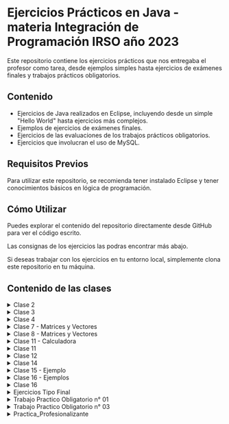 # Ejercicios Prácticos en Java - materia Integración de Programación IRSO año 2023

Este repositorio contiene los ejercicios prácticos que nos entregaba el profesor como tarea, desde ejemplos simples hasta ejercicios de exámenes finales y trabajos prácticos obligatorios. 

## Contenido

- Ejercicios de Java realizados en Eclipse, incluyendo desde un simple "Hello World" hasta ejercicios más complejos.
- Ejemplos de ejercicios de exámenes finales.
- Ejercicios de las evaluaciones de los trabajos prácticos obligatorios.
- Ejercicios que involucran el uso de MySQL.

## Requisitos Previos

Para utilizar este repositorio, se recomienda tener instalado Eclipse y tener conocimientos básicos en lógica de programación.

## Cómo Utilizar

Puedes explorar el contenido del repositorio directamente desde GitHub para ver el código escrito. 

Las consignas de los ejercicios las podras encontrar más abajo.

Si deseas trabajar con los ejercicios en tu entorno local, simplemente clona este repositorio en tu máquina.

## Contenido de las clases

<details>
<summary>Clase 2</summary>
  
### ¡Hola Mundo!

</details>
<details>
<summary>Clase 3</summary>

### Ejercicio 1: 

Desarrollar el código para lograr incrementar una variable desde el 1 hasta al 199 con lo visto en la clase anterior. Durante cada ciclo, multiplicar el valor del índice por sí mismo e imprimir el resultado total en pantalla al finalizar. Utilizar variables enteras.

### Ejercicio 2: 

Desarrollar el código para leer desde teclado tres variables del tipo flotantes, luego realizar el siguiente cálculo e imprimir el resultado por pantalla. resultado = (primeraVariable * segundaVariable) / terceraVariable

### Ejercicio 3: 

Desarrollar el código para poder leer dos String desde el teclado, concatenarlo (unirlos) y luego imprimirlo por pantalla.

</details>
<details>
<summary>Clase 4 </summary>

  ### Ejercicio 1:

Realizar un programa que lea por teclado 20 valores. Que sólo tome valores entre 2 y 97, y que si es mayor o igual de 50 los vaya sumando, y en caso que sea menor los vaya restando cargando el resultado dentro de una variable llamada “resultado”.

### Ejercicio 2:

Realiza un programa que lea de teclado valores entre 32 y 120, y los vaya sumando uno a uno dentro de la variable “sumatoria”. En el caso que sea fuera de ese rango que no realice ninguna operación. Y en caso que ingrese el valor cero “0”, debe finalizar el programa.
</details>

</details>
<details>
<summary>Clase 7 - Matrices y Vectores </summary>

### Ejercicio 1:

Realizar un programa que permita hacer nulos (cargarles valor 0) los elementos de un vector Q de enteros, con n componentes (donde n es una constante que vale 10).O sea, al hacer un barrido de lectura por un vector buscando el valor 10, el encontrarlo reemplazarlo por el valor0 (nulo).

### Ejercicio 2:

Realizar un programa que permita obtener e imprimir el resultado de la suma de los elementos de un vector Z de longitud k, donde los elementos del vector son reales (considerar k=5).

### Ejercicio 3:

Realizar un programa que permita imprimir las componentes de un vector A de longitud g cuyos elementos son caracteres. La impresión deberá indicar el índice del vector y el valor de la componente. Los índices son enteros y g=8.

### Ejercicio 4:

Realizar un programa que permita obtener el producto de dos vectores A y B componente a componente, guardando el resultado en uno nuevo.

### Ejercicio 5:

Realizar un programa que permita asignar la identidad a una matriz R de dimensiones mxm (considerar m=4). Los índices y las componentes son enteros. La matriz identidad es la que tiene valor 1 en la diagonal principal y 0 en el resto.

### Ejercicio 6:

Realizar un programa que permita obtener la suma de dos matrices X y J de dimensión axb (a=3 y b=4). Los elementos de la matriz son reales. El resultado debe ser impreso. Realizar la suma componente a componente.

</details>
<details>
<summary>Clase 8 - Matrices y Vectores</summary>

  ### Ejercicio 1:
Realizar un programa que permita leer de teclado y luego imprimir los contenidos de una variable tipo struct cuyos campos son: nombre (cadena de caracteres [10]), legajo (entero), dependencia de trabajo (entero), horas trabajadas (real). Deberán investigar cómo generar una estructura con diferentes valores aplicando POO.

### Ejercicio 2:
Realizar un programa que permita, dado un vector de estructuras / registros cuyos campos son: empresa (cadena de caracteres [30]), domicilio (cadena de caracteres [40]), código postal (cadena de caracteres [10]), localidad (cadena de caracteres [20]), país (cadena de caracteres [15]), imprimir un listado para generar el destinatario de unas cartas. El formato debe ser el correcto.

### Ejercicio 3:
Realizar un programa que permita, dado un vector A de estructuras / registros, cuyos campos son: producto (cadena de caracteres [10]), código (entero) y precio (real); obtener un nuevo vector B de estructuras / registros que contengan sólo el código y el precio del vector A. Deberán investigar cómo generar una estructura con diferentes valores aplicando POO.

### Ejercicio 4:
Dado un vector B de estructuras / registros de alumnos cuyos campos son: nombre (cadena de caracteres [10]) y nota (entero); realizar mediante un programa la impresión de los nombres de los alumnos cuyas notas superen el valor 7. Deberán investigar cómo generar una estructura con diferentes valores aplicando POO.
</details>
<details>
<summary>Clase 11 - Calculadora </summary>

  ### Ejercicio:
Les propongo desarrollar un programa que cumpla las funciones de una calculadora. O sea, al iniciar deberán preguntar qué función desean realizar (suma, resta, multiplicación, división o salir del programa); Luego deberán solicitar los valores a calcular; Y por último, devolver el resultado del cálculo aritmético. Asimismo, cada vez que se termine el cálculo deberán ir nuevamente a la primera opción de selección, cuestión que sea posible seguir realizando cálculos, o bien salir del programa.
</details>
<details>
<summary>Clase 11 </summary>

  ### Ejercicio 1:

Declara 2 variables numéricas (con el tipo valor que desees), he indica cual es mayor de los dos. Si son iguales indicarlo también. Y al ir cargando nuevos valores desde teclado se comprobará que funciona correctamente.
### Ejercicio 2:

Declara una variable del tipo String que contenga tu nombre, después muestra un mensaje de bienvenida por consola. Por ejemplo: si introduzco “Fernando”, me aparezca “Bienvenido Fernando!”.
### Ejercicio 3:
Modifica la aplicación anterior, para que nos pida el nombre que queremos introducir.


### Ejercicio 4:
Lee un número por teclado e indica si es divisible entre 2 (con resto = 0). Si no lo es, también debemos indicarlo.

### Ejercicio 5:
Investigación (I): Lee un número por teclado y muestra por consola, el carácter al que pertenece en la tabla ASCII. Por ejemplo: si introduzco un 97, me muestre una a.


### Ejercicio 6:
Investigación (II): Modifica el ejercicio anterior, para qué en lugar de pedir un número, pida un carácter (char) y muestre su código en la tabla ASCII.


### Ejercicio 7:
Crea una aplicación que nos pida un día de la semana y que nos diga si es un día laboral o no. Usa un switch para ello.
</details>
<details>
<summary>Clase 12 </summary>

  ### Ejercicio 1:

Desarrollar un programa que permita almacenar 10 textos (strings) de a lo sumo 15 caracteres. Los mismos poderlos almacenarlos dentro de una matriz, pero es determinante que la misma esté encapsulada.

### Ejercicio 2:

Desarrollar un programa que permita a través de la implementación del Polimorfismo leer de teclado tres variables (ancho->entero, largo->entero y tipo->string). Las cuales determinarán el tamaño de una plantación (ancho y
largo), como así también el tipo de cereal que se utilizará en tres opciones (trigo, sorgo y soja). Por último, poder imprimir por pantalla un resumen de lo cargado.

### Ejercicio 3:

A través de la investigación en la web, intente desarrollar un programa que permita, a través del ingreso de valores por teclado, calcular Seno, Coseno y Tangente.
</details>

<details>
<summary>Clase 14 </summary>

  ### Ejercicio 1:

Declara un array tipo int (entero) denominado numeroDeCoches que contenga 24 variables. Declara una variable tipo int (entero) que se llame r. Establece el
valor de r en 2 y el valor de numeroDeCoches para un localizador de valor r en 23. Procede a mostrar en pantalla un mensaje que indique cuál es la hora r y el
número de coches para la hora r. Finalmente, modifica únicamente la asignación de valor a r de modo que en vez de 2 sea 21 y ejecuta de nuevo el programa.

### Ejercicio 2:

Sobre el programa anterior mantén el número de elementos de numeroDeCoches en 24. Declara dos variables a y b de tipo int(entero). Establece a con valor 8, b
con valor 4 y r con valor a dividido entre b. Ejecuta el programa.
</details>
<details>
<summary>Clase 15 - Ejemplo </summary>

  ### Ejemplo:

En este ejemplo se podrá observar cómo es posible intercambiar datos / información con funciones, y es a través de ellos que uno puede optimizar un programa repetitivo con sólo un llamado.
</details>
<details>
<summary>Clase 16 - Ejemplos </summary>

  ### Ejemplos:
Ejemplo de File - FileWriter – FileReader  - PrintWriter - BufferedReader_BufferedWriter
</details>
<details>
<summary>Clase 16 </summary>

  ### Ejercicio 1: 

A modo de ejercitación les propongo que comiencen a desarrollar un programa que simplemente les permita almacenar un valor entero (sólo un número del 0 al 9) el cual es introducido por teclado; Y, como segundo paso, lograr poder
leer ese mismo valor, para luego podre imprimirlo en pantalla.

### Ejercicio 2:

El segundo paso, y continuando con la ejercitación propuesta para la clase, es utilizar el mismo programa desarrollado y “ajustarlo” para que en éste caso
permita realizar las mismas dos operaciones pero con un carácter (sólo una letra de nuestro alfabeto).
</details>
<details>
<summary> Ejercicios Tipo Final </summary>

  ### Matrices:

#### Ejercicio 1:

Dentro de una matriz en POO formada por 4 columnas (Código, Nombre, Costo, Venta), y por 30 posiciones, con información previamente cargada de una marca de productos. Se desea desarrollar un programa de búsqueda que pueda encontrar a través del código, ingresado por teclado, un producto y luego brinda como respuesta impresa en la pantalla su Código, Nombre, Costo y Precio. Luego de esto que continúe el ciclo hasta que se ingresa el valor “1111”.


#### Ejercicio 2:

Cargar un MATRIZ 12X12, cargar valores, sumar pares y restar impares. Usar POO, imprimir valor.


#### Ejercicio 3:

Matriz de 2 x 20 en POO que cargue valores y calcule promedio de las variables mayores a 20 y menores a 57.


#### Ejercicio 4:

Crear matriz en POO. Almacenar artículos de ferretería cuyos campos son: código, tipo, cantidad, costo, peso. Usar encapsulamiento para la carga de datos. Estandarizar.


#### Ejercicio 5:

Crear una matriz de 8 x 8 guardar la suma, el valor máximo y el valor mínimo, los números tienen que ser enteros entre los números -100 y 10 ingresado por teclado, la matriz con POO.


#### Ejercicio tomado en el final años 2020:
Dentro de una matriz en POO formada por 4 columnas (Código, Nombre, Costo, Venta), y por 30 posiciones, con información previamente cargada de una marca de productos. Se desea desarrollar un programa de búsqueda que pueda encontrar a través del código, ingresado por teclado, un producto y luego brinda como respuesta impresa en la pantalla su Código, Nombre, Costo y Precio. Luego de esto que continúe el ciclo hasta que se ingresa el valor “1111”.


### Programas:

  #### Ejercicio 6:

Realizar un programa que permita leer de teclado 9 variables enteras >28 y <555, almacenarlas dentro de un Vector en POO, para luego obtener el valor máximo y mínimo de estos. El resultado deberá imprimirse por pantalla. Aplicar POO en el desarrollo del vector, y también Encapsulamiento en la carga de los valores al vector.


#### Ejercicio 7:
Realizar un programa que permita leer de teclado 20 variables decimales que sean mayores e iguales a -100 y menores de -8, almacenarlas dentro de un Vector en POO, para luego obtener el valor máximo y mínimo de estos. El resultado deberá imprimirse por pantalla. Aplicar POO en el desarrollo del vector, y también Encapsulamiento en la carga de los valores al vector.


#### Ejercicio 8:

Realizar un programa que permitía leer de teclado variable (Nombre, Apellido, Dni, Edad y Estado Civil), luego cargarlos dentro de tabla en la cual se puede almacenar más de una línea. Imprimir la información cargada e indicar los que son mayores o iguales a 18 años y los que son menores de edad. Aplicar POO en todo el desarrollo y aplicar encapsulamiento en el almacenamiento de las variables.


#### Ejercicio 9:

Realizar un programa que permita ingresar por teclado información de vehículos en una agencia de automóviles y almacenarla (Marca, Modelo, Patente y Fecha de Ingreso). Luego imprimir lo registrado en pantalla. Aplicar el concepto de encapsulamiento para el almacenamiento.


</details>
<details>
<summary>Trabajo Practico Obligatorio n° 01 </summary>

### Ejercicio 1:

Realizar un programa que permita leer de teclado cinco valores reales entre 100 y -200; Luego realizar el siguiente cálculo resultado = ((valor1 * valor2) – (valor3 * valor4)) / valor5; y por último imprimir en pantalla el resultado.

### Ejercicio 2:

Realizar un programa que permita leer de teclado valores reales entre 1 y 9 para cargarlos dentro de una matriz de 6x6, continuar sacando el promedio de todos los valores; y para finalizar imprimir el resultado. Aplicar POO en el desarrollo de la matriz.

### Ejercicio 3:

Realizar un programa que permita leer de teclado diez valores enteros positivos; Y que permita, cada vez que se ingrese uno de los mismos, imprimir en pantalla si es par, si es impar e identificar el cero.

### Ejercicio 4:

Realizar un programa que seleccionar en pantalla poder realizar cuatro cálculos matemáticos (suma, resta, multiplicación y división); pedir que seleccione el tipo de cálculo que se desee realizar (sólo uno); Luego, solicitar que sean ingresadas las variables correspondientes en cada caso; Y, por último, imprimir el resultado en pantalla, indicando qué cálculo se realizó, aplicando en la medida que se pueda, aplicar los conceptos de Encapsulamiento, Herencia y Polimorfismo.
</details>
<details>
<summary>Trabajo Practico Obligatorio n° 03 </summary>

### Ejercicio 3:

Desarrolle el siguiente ejercicio práctico sólo con la herramienta visual Windows Builder (Eclipse), y sin desarrollo de programación, (copiar el desarrollo del código que entrega la herramienta junto con una imagen adjunta al ejercicio):
Desarrolle la interfaz para una Calculadora científica tal como se presenta en la imagen que se ve a continuación.

### Ejercicio 4:
Desarrolle el siguiente ejercicio práctico sólo con la herramienta visual Windows Builder (Eclipse), y sin desarrollo de programación, (copiar el desarrollo del código que entrega la herramienta junto con una imagen adjunta al ejercicio):
Desarrolle la interfaz para una agencia de alquiler de bicicletas, en donde deberá tener un menú de ventana con cuatro opciones y dentro de cada una:

- Inicio: Presentación con texto y gráfico 

- Ingreso de alquiler: DNI, Nombres, Apellidos, Ingreso Fecha, Ingreso Hora y Número de rodado.

- Egreso de alquiler: Número de rodado, Egreso Fecha y Egreso Hora.

- Facturación: Monto por hora, Sumatoria de Horas y Monto total a facturar.
</details>
<details>
<summary> Practica_Profesionalizante </summary>

  Este ejercicio no fue concluido en su totalidad.  

  ### Consigna:

Solicitud: Se solicita al departamento de sistemas la informatización de la administración de turnos, para las diferentes especialidades médicas que se atienden en las clínicas de OSECAC
con los diferentes médicos. Actualmente se realiza en forma manual. Los datos de los pacientes se encuentran registrados, las especialidades disponibles y los médicos con los días
y horarios en que atienden.

Los pacientes pueden solicitar un turno con un especialista, cancelarlo y cambiarlo por otro turno. 

</details>
